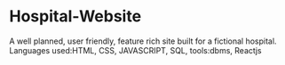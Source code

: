 # Hospital-Website
A well planned, user friendly, feature rich site built for a fictional hospital. Languages used:HTML, CSS, JAVASCRIPT, SQL, tools:dbms, Reactjs
